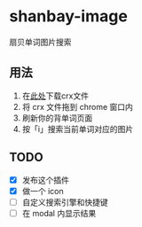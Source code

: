 # shanbay-image
扇贝单词图片搜索

## 用法
1. 在[此处](https://github.com/eric6356/shanbay-image/releases)下载crx文件
2. 将 crx 文件拖到 chrome 窗口内
3. 刷新你的背单词页面
4. 按「i」搜索当前单词对应的图片

## TODO
- [x] 发布这个插件
- [x] 做一个 icon
- [ ] 自定义搜索引擎和快捷键
- [ ] 在 modal 内显示结果

